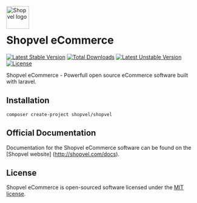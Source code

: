 <a href="http://shopvel.com/">
    <img src="http://shopvel.com/assets/shopvel-logo.png" alt="Shopvel logo" title="Shopvel" align="left" height="60" />
</a><br /><br />

# Shopvel eCommerce

[![Latest Stable Version](https://poser.pugx.org/shopvel/shopvel/v/stable)](https://packagist.org/packages/shopvel/shopvel)
[![Total Downloads](https://poser.pugx.org/shopvel/shopvel/downloads)](https://packagist.org/packages/shopvel/shopvel)
[![Latest Unstable Version](https://poser.pugx.org/shopvel/shopvel/v/unstable)](https://packagist.org/packages/shopvel/shopvel)
[![License](https://poser.pugx.org/shopvel/shopvel/license)](https://packagist.org/packages/shopvel/shopvel)

Shopvel eCommerce - Powerfull open source eCommerce software built with laravel.

## Installation

```
composer create-project shopvel/shopvel
```

## Official Documentation

Documentation for the Shopvel eCommerce software can be found on the [Shopvel website] (http://shopvel.com/docs).

## License

Shopvel eCommerce is open-sourced software licensed under the [MIT license](http://opensource.org/licenses/MIT).